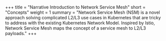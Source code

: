 +++
title = "Narrative Introduction to Network Service Mesh"
short = "Concepts"
weight = 1
summary = "Network Service Mesh (NSM) is a novel approach solving complicated L2/L3 use cases in Kubernetes that are tricky to address with the existing Kubernetes Network Model. Inspired by Istio, Network Service Mesh maps the concept of a service mesh to L2/L3 payloads."
+++
